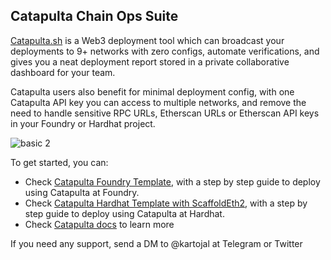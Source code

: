 ## Catapulta Chain Ops Suite

[Catapulta.sh](https://catapulta.sh/docs) is a Web3 deployment tool which can broadcast your deployments to 9+ networks with zero configs, automate verifications, and gives you a neat deployment report stored in a private collaborative dashboard for your team.

Catapulta users also benefit for minimal deployment config, with one Catapulta API key you can access to multiple networks, and remove the need to handle sensitive RPC URLs, Etherscan URLs or Etherscan API keys in your Foundry or Hardhat project.

![basic 2](https://github.com/catapulta-sh/.github/assets/11179847/5d48c1b7-3517-4b2d-a7a6-5d82602eadcb)

To get started, you can:
- Check [Catapulta Foundry Template](https://github.com/catapulta-sh/catapulta-forge-template), with a step by step guide to deploy using Catapulta at Foundry.
- Check [Catapulta Hardhat Template with ScaffoldEth2](https://github.com/catapulta-sh/catapulta-scaffold-eth-2), with a step by step guide to deploy using Catapulta at Hardhat.
- Check [Catapulta docs](https://catapulta.sh/docs) to learn more


If you need any support, send a DM to @kartojal at Telegram or Twitter
